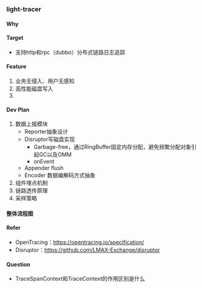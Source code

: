 ### light-tracer
#### Why

#### Target
- 支持http和rpc（dubbo）分布式链路日志追踪

#### Feature
1. 业务无侵入、用户无感知
2. 高性能磁盘写入
3. 

#### Dev Plan
1. 数据上报模块
    - Reporter抽象设计
    - Disruptor写磁盘实现
        - Garbage-free，通过RingBuffer固定内存分配，避免频繁分配对象引起GC以及OMM
        - onEvent
    - Appender flush
    - Encoder 数据编解码方式抽象
2. 组件埋点机制
3. 链路透传原理
4. 采样策略

#### 整体流程图

#### Refer
- OpenTracing：https://opentracing.io/specification/
- Disruptor：https://github.com/LMAX-Exchange/disruptor


#### Question
- TraceSpanContext和TraceContext的作用区别是什么